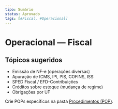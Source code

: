 ```yaml
---
tipo: Sumário
status: Aprovado
tags: [#Fiscal, #Operacional]
---
```


# Operacional — Fiscal

## Tópicos sugeridos
- Emissão de NF-e (operações diversas)
- Apuração de ICMS, IPI, PIS, COFINS, ISS
- SPED Fiscal / EFD-Contribuições
- Créditos sobre estoque (mudança de regime)
- Obrigações por UF

Crie POPs específicos na pasta [Procedimentos (POP)](../05_Procedimentos_POP/).
